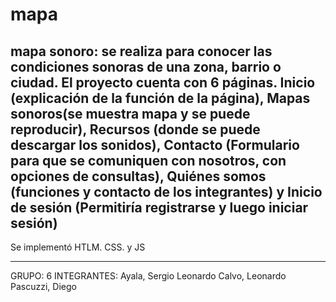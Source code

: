 # mapa
mapa sonoro: se realiza para conocer las condiciones sonoras de una zona, barrio o ciudad.
El proyecto cuenta con 6 páginas. Inicio (explicación de la función de la página),
Mapas sonoros(se muestra mapa y se puede reproducir),
Recursos (donde se puede descargar los sonidos), 
Contacto (Formulario para que se comuniquen con nosotros, con opciones de consultas),
Quiénes somos (funciones y contacto de los integrantes) y 
Inicio de sesión (Permitiría registrarse y luego iniciar sesión)
-------------------------
Se implementó HTLM. CSS. y JS

-------------------------
GRUPO: 6
INTEGRANTES: Ayala, Sergio Leonardo
             Calvo, Leonardo
             Pascuzzi, Diego
